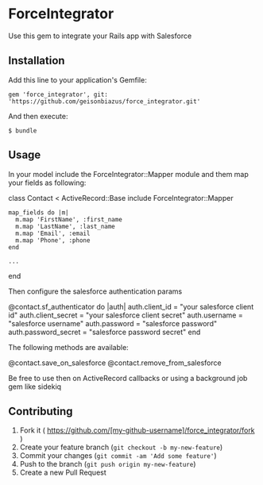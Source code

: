 # ForceIntegrator

Use this gem to integrate your Rails app with Salesforce

## Installation

Add this line to your application's Gemfile:

    gem 'force_integrator', git: 'https://github.com/geisonbiazus/force_integrator.git'

And then execute:

    $ bundle

## Usage

In your model include the ForceIntegrator::Mapper module and them map your fields as following:

  class Contact < ActiveRecord::Base
    include ForceIntegrator::Mapper
  
    map_fields do |m|
      m.map 'FirstName', :first_name
      m.map 'LastName', :last_name
      m.map 'Email', :email
      m.map 'Phone', :phone
    end
  
    ...
  
  end

Then configure the salesforce authentication params

  @contact.sf_authenticator do |auth|
    auth.client_id = "your salesforce client id"
    auth.client_secret = "your salesforce client secret"
    auth.username = "salesforce username"
    auth.password = "salesforce password"
    auth.password_secret = "salesforce password secret"
  end

The following methods are available:

  @contact.save_on_salesforce
  @contact.remove_from_salesforce

Be free to use then on ActiveRecord callbacks or using a background job gem like sidekiq

## Contributing

1. Fork it ( https://github.com/[my-github-username]/force_integrator/fork )
2. Create your feature branch (`git checkout -b my-new-feature`)
3. Commit your changes (`git commit -am 'Add some feature'`)
4. Push to the branch (`git push origin my-new-feature`)
5. Create a new Pull Request
